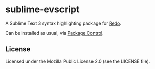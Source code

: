 # sublime-evscript

A Sublime Text 3 syntax highlighting package for [Redo](//redo.rtfd.io/).

Can be installed as usual, via [Package Control](//packagecontrol.io).

## License

Licensed under the Mozilla Public License 2.0 (see the LICENSE file).
